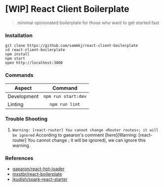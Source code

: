 # [WIP] React Client Boilerplate

> minimal opinionated boilerplate for those who want to get started fast

### Installation

```
git clone https://github.com/sammkj/react-client-boilerplate
cd react-client-boilerplate
npm install
npm start
open http://localhost:3000
```

### Commands

| Aspect             | Command                |
|--------------------|:----------------------:|
| Development        | `npm run start:dev`    |
| Linting            | `npm run lint`         |

### Trouble Shooting

1. `Warning: [react-router] You cannot change <Router routes>; it will be ignored`
    According to gaearon's comment [here](Warning: [react-router] You cannot change <Router routes>; it will be ignored), we can ignore this warning.

### References

* [gaearon/react-hot-loader](https://github.com/gaearon/react-hot-boilerplate)
* [mxstbr/react-boilerplate](https://github.com/mxstbr/react-boilerplate)
* [jkudish/spark-react-starter](https://github.com/jkudish/spark-react-starter)
